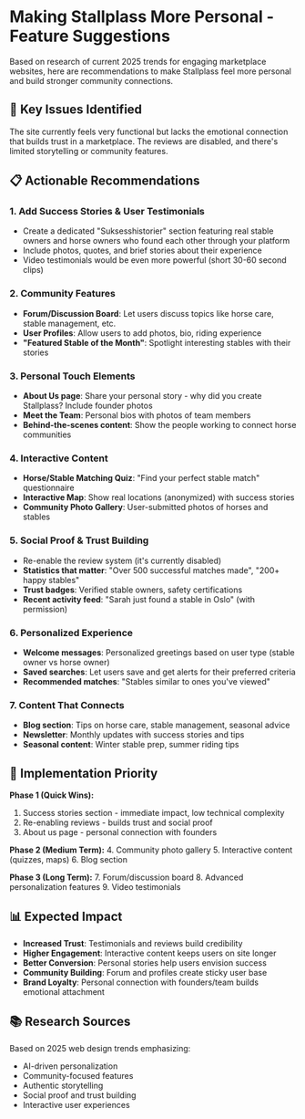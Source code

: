 # Making Stallplass More Personal - Feature Suggestions

Based on research of current 2025 trends for engaging marketplace websites, here are recommendations to make Stallplass feel more personal and build stronger community connections.

## 🎯 Key Issues Identified

The site currently feels very functional but lacks the emotional connection that builds trust in a marketplace. The reviews are disabled, and there's limited storytelling or community features.

## 📋 Actionable Recommendations

### 1. **Add Success Stories & User Testimonials**
- Create a dedicated "Suksesshistorier" section featuring real stable owners and horse owners who found each other through your platform
- Include photos, quotes, and brief stories about their experience
- Video testimonials would be even more powerful (short 30-60 second clips)

### 2. **Community Features**
- **Forum/Discussion Board**: Let users discuss topics like horse care, stable management, etc.
- **User Profiles**: Allow users to add photos, bio, riding experience
- **"Featured Stable of the Month"**: Spotlight interesting stables with their stories

### 3. **Personal Touch Elements**
- **About Us page**: Share your personal story - why did you create Stallplass? Include founder photos
- **Meet the Team**: Personal bios with photos of team members
- **Behind-the-scenes content**: Show the people working to connect horse communities

### 4. **Interactive Content**
- **Horse/Stable Matching Quiz**: "Find your perfect stable match" questionnaire
- **Interactive Map**: Show real locations (anonymized) with success stories
- **Community Photo Gallery**: User-submitted photos of horses and stables

### 5. **Social Proof & Trust Building**
- Re-enable the review system (it's currently disabled)
- **Statistics that matter**: "Over 500 successful matches made", "200+ happy stables"
- **Trust badges**: Verified stable owners, safety certifications
- **Recent activity feed**: "Sarah just found a stable in Oslo" (with permission)

### 6. **Personalized Experience**
- **Welcome messages**: Personalized greetings based on user type (stable owner vs horse owner)
- **Saved searches**: Let users save and get alerts for their preferred criteria
- **Recommended matches**: "Stables similar to ones you've viewed"

### 7. **Content That Connects**
- **Blog section**: Tips on horse care, stable management, seasonal advice
- **Newsletter**: Monthly updates with success stories and tips
- **Seasonal content**: Winter stable prep, summer riding tips

## 🚀 Implementation Priority

**Phase 1 (Quick Wins):**
1. Success stories section - immediate impact, low technical complexity
2. Re-enabling reviews - builds trust and social proof  
3. About us page - personal connection with founders

**Phase 2 (Medium Term):**
4. Community photo gallery
5. Interactive content (quizzes, maps)
6. Blog section

**Phase 3 (Long Term):**
7. Forum/discussion board
8. Advanced personalization features
9. Video testimonials

## 📊 Expected Impact

- **Increased Trust**: Testimonials and reviews build credibility
- **Higher Engagement**: Interactive content keeps users on site longer
- **Better Conversion**: Personal stories help users envision success
- **Community Building**: Forum and profiles create sticky user base
- **Brand Loyalty**: Personal connection with founders/team builds emotional attachment

## 📚 Research Sources

Based on 2025 web design trends emphasizing:
- AI-driven personalization
- Community-focused features
- Authentic storytelling
- Social proof and trust building
- Interactive user experiences